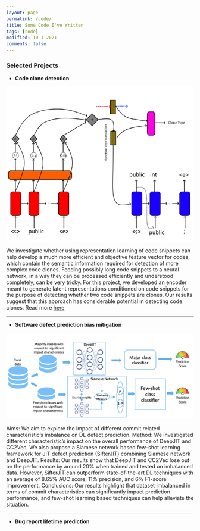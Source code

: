 ```yaml
---
layout: page
permalink: /code/
title: Some Code I've Written
tags: [code]
modified: 10-1-2021
comments: false
---
```


### Selected Projects

* **Code clone detection** 

![code_clone](code_clone.png "Code Clone")

We investigate whether using representation learning of code snippets can help develop a much more efficient and objective feature vector for codes, which contain the semantic information required for detection of more complex code clones. Feeding possibly long code snippets to a neural network, in a way they can be processed efficiently and understood completely, can be very tricky. For this project, we developed an encoder meant to generate latent representations conditioned on code snippets for the purpose of detecting whether two code snippets are clones. Our results suggest that this approach has considerable potential in detecting code clones.
Read more [here](./files/CS295_Project.pdf)
<br>

---
* **Software defect prediction bias mitigation** 

![defect prediction bias](schema.png "defect prediction bias")

Aims: We aim to explore the impact of different commit related characteristic’s imbalance on DL defect prediction. Method: We investigated different characteristic’s impact on the overall performance of DeepJIT and CC2Vec. We also propose a Siamese network based few-shot learning framework for JIT defect prediction (SifterJIT) combining Siamese network and DeepJIT. Results: Our results show that DeepJIT and CC2Vec lose out on the performance by around 20% when trained and tested on imbalanced data. However, SifterJIT can outperform state-of-the-art DL techniques with an average of 8.65% AUC score, 11% precision, and 6% F1-score improvement. Conclusions: Our results highlight that dataset imbalanced in terms of commit characteristics can significantly impact prediction performance, and few-shot learning based techniques can help alleviate the situation. 
<br>

---

* **Bug report lifetime prediction** 

<br>


